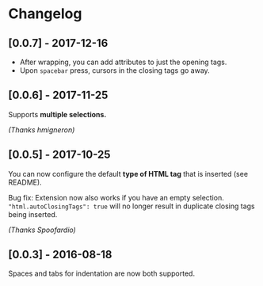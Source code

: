 # Changelog
## **[0.0.7]** - 2017-12-16
* After wrapping, you can add attributes to just the opening tags.
* Upon `spacebar` press, cursors in the closing tags go away.

## **[0.0.6]** - 2017-11-25
Supports **multiple selections.**

*(Thanks hmigneron)*

## **[0.0.5]** - 2017-10-25
You can now configure the default **type of HTML tag** that is inserted (see README).

Bug fix:
Extension now also works if you have an empty selection.
`"html.autoClosingTags": true` will no longer result in duplicate closing tags being inserted.

*(Thanks Spoofardio)*

## **[0.0.3]** - 2016-08-18
Spaces and tabs for indentation are now both supported.